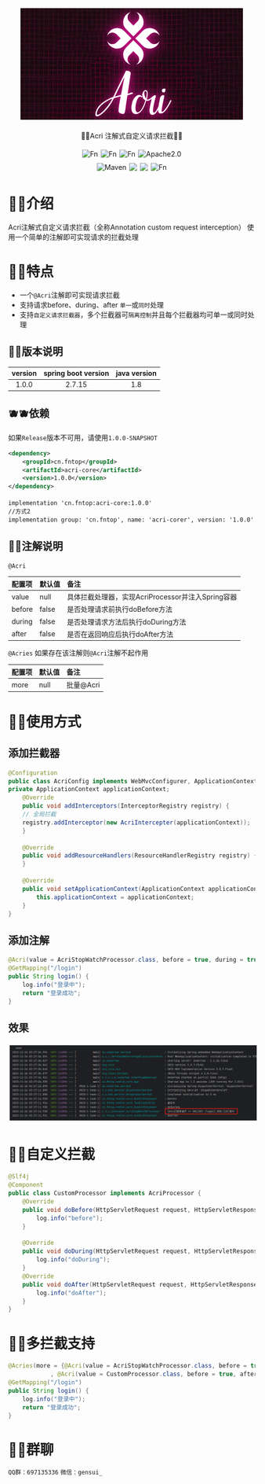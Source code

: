 <div align="center">
<img style="margin: 5px 3px" src="img_2.png" alt="Fn">

<p>🍍🍍Acri 注解式自定义请求拦截🍍🍍</p>
</div>

<div align="center">

<div style="display: flex; justify-content: center;">  
    <img style="margin: 5px 3px" src="https://gitee.com/FnTop/acri/badge/star.svg?theme=light" alt="Fn">
    <img style="margin: 5px 3px" src="https://gitee.com/FnTop/acri/badge/fork.svg?theme=dark" alt="Fn">
    <img style="margin: 5px 3px" src="https://img.shields.io/badge/Version-1.0.0-green" alt="Fn">
    <img style="margin: 5px 3px" src="https://img.shields.io/badge/Apache-License2.0-green" alt="Apache2.0">

</div>

<div style="display: flex; justify-content: center;">  
    <img style="margin: 5px 3px" src="https://img.shields.io/badge/Maven-3.5.2-blue" alt="Maven">
    <img style="margin: 5px 3px" src="https://img.shields.io/badge/Java-1.8-blue">
    <img style="margin: 5px 3px" src="https://img.shields.io/badge/SpringBoot-2.6.2-blue">
    <img style="margin: 5px 3px" src="https://img.shields.io/badge/Author-4n-blue.svg" alt="Fn">
</div>

</div>

# 🍌🍌介绍
Acri注解式自定义请求拦截（全称Annotation custom request interception）
使用一个简单的注解即可实现请求的拦截处理

# 🍊🍊特点

* 一个`@Acri`注解即可实现请求拦截
* 支持请求before、during、after `单一`或`同时`处理
* 支持`自定义请求拦截器`，多个拦截器可`隔离控制`并且每个拦截器均可单一或同时处理

## 🍋🍋版本说明
| version | spring boot version | java version |
|:-------:|:-------------------:|:------------:|
|  1.0.0  |        2.7.15        |     1.8      |

## 🫐🫐依赖
如果`Release`版本不可用，请使用`1.0.0-SNAPSHOT`
```xml
<dependency>
    <groupId>cn.fntop</groupId>
    <artifactId>acri-core</artifactId>
    <version>1.0.0</version>
</dependency>

implementation 'cn.fntop:acri-core:1.0.0'
//方式2
implementation group: 'cn.fntop', name: 'acri-corer', version: '1.0.0'
``` 


## 🍐🍐注解说明
`@Acri`

| 配置项    | 默认值   | 备注                                 |
|:-------|:------|:-----------------------------------|
| value  | null  | 具体拦截处理器，实现AcriProcessor并注入Spring容器 |
| before | false | 是否处理请求前执行doBefore方法                |
| during | false | 是否处理请求方法后执行doDuring方法              |
| after  | false | 是否在返回响应后执行doAfter方法                |

`@Acries` 如果存在该注解则`@Acri`注解不起作用

| 配置项    | 默认值   | 备注                                 |
|:-------|:------|:-----------------------------------|
| more  | null  | 批量@Acri |

# 🍈🍈使用方式

## 添加拦截器

```java
@Configuration
public class AcriConfig implements WebMvcConfigurer, ApplicationContextAware {
private ApplicationContext applicationContext;
    @Override
    public void addInterceptors(InterceptorRegistry registry) {
    // 全局拦截
    registry.addInterceptor(new AcriIntercepter(applicationContext));
    }

    @Override
    public void addResourceHandlers(ResourceHandlerRegistry registry) {
    }

    @Override
    public void setApplicationContext(ApplicationContext applicationContext) throws BeansException {
        this.applicationContext = applicationContext;
    }
}

```

## 添加注解

```java
@Acri(value = AcriStopWatchProcessor.class, before = true, during = true, after = true)
@GetMapping("/login")
public String login() {
    log.info("登录中");
    return "登录成功";
}
```
## 效果
<img style="margin: 5px 3px" src="img_1.png" alt="Fn">

# 🍉🍉自定义拦截
```java
@Slf4j
@Component
public class CustomProcessor implements AcriProcessor {
    @Override
    public void doBefore(HttpServletRequest request, HttpServletResponse response, Object handler) {
        log.info("before");
    }

    @Override
    public void doDuring(HttpServletRequest request, HttpServletResponse response, Object handler, ModelAndView modelAndView) {
        log.info("doDuring");
    }
    @Override
    public void doAfter(HttpServletRequest request, HttpServletResponse response, Object handler, Exception ex) {
        log.info("doAfter");
    }
}
```

# 🍏🍏多拦截支持

```java
@Acries(more = {@Acri(value = AcriStopWatchProcessor.class, before = true, after = true)
            , @Acri(value = CustomProcessor.class, before = true, after = true)})
@GetMapping("/login")
public String login() {
    log.info("登录中");
    return "登录成功";
}
```

# 🥝🥝群聊

`QQ群：697135336`
`微信：gensui_`





